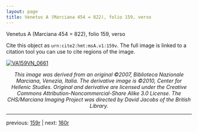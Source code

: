 ```yaml
---
layout: page
title: Venetus A (Marciana 454 = 822), folio 159, verso
---
```


Venetus A (Marciana 454 = 822), folio 159, verso

Cite this object as `urn:cite2:hmt:msA.v1:159v`.  The full image is linked to a citation tool you can use to cite regions of the image.

[![VA159VN_0661](http://www.homermultitext.org/iipsrv?IIIF=/project/homer/pyramidal/deepzoom/hmt/vaimg/2017a/VA159VN_0661.tif/full/800,/0/default.jpg)](http://www.homermultitext.org/ict2/?urn=urn:cite2:hmt:vaimg.2017a:VA159VN_0661) 

<p style="text-align: center; font-style: italic;">This image was derived from an original ©2007, Biblioteca Nazionale Marciana, Venezia, Italia. The derivative image is ©2010, Center for Hellenic Studies. Original and derivative are licensed under the Creative Commons Attribution-Noncommercial-Share Alike 3.0 License. The CHS/Marciana Imaging Project was directed by David Jacobs of the British Library.</p>

---

previous: [159r](../159r/) | next: [160r](../160r/)